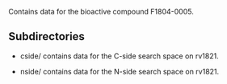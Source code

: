 Contains data for the bioactive compound F1804-0005.

## Subdirectories

- cside/ contains data for the C-side search space on rv1821.

- nside/ contains data for the N-side search space on rv1821.

